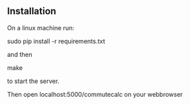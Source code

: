 ## Installation ##

On a linux machine run:

sudo pip install -r requirements.txt

and then

make 

to start the server.

Then open localhost:5000/commutecalc on your webbrowser

